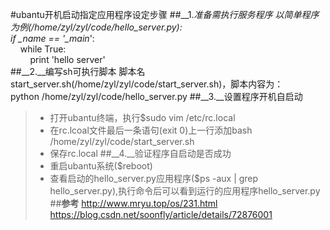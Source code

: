 #ubantu开机启动指定应用程序设定步骤
##__1.__准备需执行服务程序
以简单程序为例(/home/zyl/zyl/code/hello\_server.py):<br>
if \__name__ == '\__main__':<br>
&nbsp;&nbsp;&nbsp;&nbsp;while True:<br>
&nbsp;&nbsp;&nbsp;&nbsp;&nbsp;&nbsp;&nbsp;&nbsp;print 'hello server'<br>
##__2.__编写sh可执行脚本
脚本名start_server.sh(/home/zyl/zyl/code/start\_server.sh)，脚本内容为：<br>
python /home/zyl/zyl/code/hello\_server.py
##__3.__设置程序开机自启动
>* 打开ubantu终端，执行$sudo vim /etc/rc.local
>* 在rc.lcoal文件最后一条语句(exit 0)上一行添加bash /home/zyl/zyl/code/start_server.sh
>* 保存rc.local
##__4.__验证程序自启动是否成功
>* 重启ubantu系统($reboot)
>* 查看启动的hello\_server.py应用程序($ps -aux | grep hello\_server.py),执行命令后可以看到运行的应用程序hello_server.py
##__参考__
http://www.mryu.top/os/231.html<br>
https://blog.csdn.net/soonfly/article/details/72876001<br>
